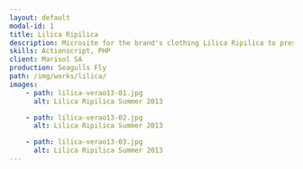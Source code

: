 ```yaml
---
layout: default
modal-id: 1
title: Lilica Ripilica
description: Microsite for the brand's clothing Lilica Ripilica to present their season collection.
skills: Actionscript, PHP
client: Marisol SA
production: Seagulls Fly
path: /img/works/lilica/
images:
    - path: lilica-verao13-01.jpg
      alt: Lilica Ripilica Summer 2013

    - path: lilica-verao13-02.jpg
      alt: Lilica Ripilica Summer 2013

    - path: lilica-verao13-03.jpg
      alt: Lilica Ripilica Summer 2013
---
```

